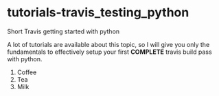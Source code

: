 # tutorials-travis_testing_python
Short Travis getting started with python

A lot of tutorials are available about this topic, so I will give you only the fundamentals to effectively setup your first **COMPLETE** travis build pass with python.

<ol>
  <li fontsize=10>Coffee</li>
  <li >Tea</li>
  <li >Milk</li>
</ol>
